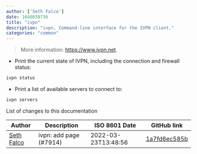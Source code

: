 ```yaml
---
author: ['Seth Falco']
date: 1648039736
title: "ivpn"
description: "ivpn, Command-line interface for the IVPN client."
categories: "common"
---
```

> More information: <https://www.ivpn.net>.

- Print the current state of IVPN, including the connection and firewall status:

```bash
ivpn status
```

- Print a list of available servers to connect to:

```bash
ivpn servers
```
List of changes to this documentation


Author | Description | ISO 8601 Date | GitHub link
------|-----|-----|-----
[Seth Falco](mailto:seth@falco.fun) | ivpn: add page (#7914) | 2022-03-23T13:48:56 | [1a7fd6ec585b](https://github.com/tldr-pages/tldr/commit/1a7fd6ec585bbd4ee79696a01ec70632db28ee99)

